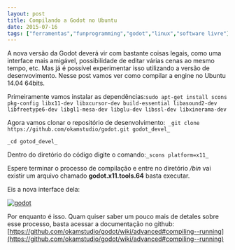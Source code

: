 ```yaml
---
layout: post
title: Compilando a Godot no Ubuntu
date: 2015-07-16
tags: ["ferramentas","funprogramming","godot","linux","software livre"]
---
```


A nova versão da Godot deverá vir com bastante coisas legais, como uma interface mais amigável, possibilidade de editar várias cenas ao mesmo tempo, etc. Mas já é possível experimentar isso utilizando a versão de desenvovimento. Nesse post vamos ver como compilar a engine no Ubuntu 14.04 64bits.<!--more-->

Primeiramente vamos instalar as dependências:`
sudo apt-get install scons pkg-config libx11-dev libxcursor-dev build-essential libasound2-dev libfreetype6-dev libgl1-mesa-dev libglu-dev libssl-dev libxinerama-dev
`

Agora vamos clonar o repositório de desenvolvimento:`
_git clone https://github.com/okamstudio/godot.git godot_devel_`

`_cd gotod_devel_
`

Dentro do diretório do código digite o comando:`
_scons platform=x11_
`

Espere terminar o processo de compilação e entre no diretório _/bin_ vai existir um arquivo chamado **godot.x11.tools.64** basta executar.

Eis a nova interface dela:

[![godot](http://blog.matehackers.org/wp-content/uploads/2015/07/godot.png)](godot.png)

Por enquanto é isso. Quam quiser saber um pouco mais de detales sobre esse processo, basta acessar a documentação no github: [https://github.com/okamstudio/godot/wiki/advanced#compiling--running](https://github.com/okamstudio/godot/wiki/advanced#compiling--running)
